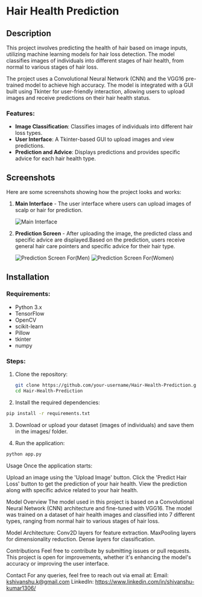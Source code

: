 # Hair Health Prediction

## Description
This project involves predicting the health of hair based on image inputs, utilizing machine learning models for hair loss detection. The model classifies images of individuals into different stages of hair health, from normal to various stages of hair loss.

The project uses a Convolutional Neural Network (CNN) and the VGG16 pre-trained model to achieve high accuracy. The model is integrated with a GUI built using Tkinter for user-friendly interaction, allowing users to upload images and receive predictions on their hair health status.

### Features:
- **Image Classification**: Classifies images of individuals into different hair loss types.
- **User Interface**: A Tkinter-based GUI to upload images and view predictions.
- **Prediction and Advice**: Displays predictions and provides specific advice for each hair health type.

## Screenshots

Here are some screenshots showing how the project looks and works:

1. **Main Interface** - The user interface where users can upload images of scalp or hair for prediction.

   ![Main Interface](https://github.com/user-attachments/assets/ec356025-0946-435b-9938-2eff76be0ab8)

2. **Prediction Screen** - After uploading the image, the predicted class and specific advice are displayed.Based on the prediction, users receive general hair care pointers and specific advice for their hair type.

   ![Prediction Screen For(Men)](https://github.com/user-attachments/assets/9117e173-fe73-43b1-ac9e-b9353c87f36a)
   ![Prediction Screen For(Women)](https://github.com/user-attachments/assets/3088a7ff-3f7a-4e9c-9b3a-0a00862d4a94)


## Installation

### Requirements:
- Python 3.x
- TensorFlow
- OpenCV
- scikit-learn
- Pillow
- tkinter
- numpy

### Steps:
1. Clone the repository:
   ```bash
   git clone https://github.com/your-username/Hair-Health-Prediction.git
   cd Hair-Health-Prediction

2. Install the required dependencies:

```bash
pip install -r requirements.txt
```
3. Download or upload your dataset (images of individuals) and save them in the images/ folder.

4. Run the application:

```bash
python app.py
```

Usage
Once the application starts:

Upload an image using the 'Upload Image' button.
Click the 'Predict Hair Loss' button to get the prediction of your hair health.
View the prediction along with specific advice related to your hair health.

Model Overview
The model used in this project is based on a Convolutional Neural Network (CNN) architecture and fine-tuned with VGG16. The model was trained on a dataset of hair health images and classified into 7 different types, ranging from normal hair to various stages of hair loss.

Model Architecture:
Conv2D layers for feature extraction.
MaxPooling layers for dimensionality reduction.
Dense layers for classification.

Contributions
Feel free to contribute by submitting issues or pull requests. This project is open for improvements, whether it's enhancing the model's accuracy or improving the user interface.

Contact
For any queries, feel free to reach out via email at:
Email: kshivanshu.k@gmail.com
LinkedIn: https://www.linkedin.com/in/shivanshu-kumar1306/

